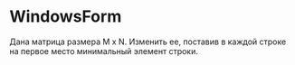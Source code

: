 # WindowsForm
Дана матрица размера M x N.
Изменить ее, поставив в каждой строке на первое место минимальный элемент строки.
